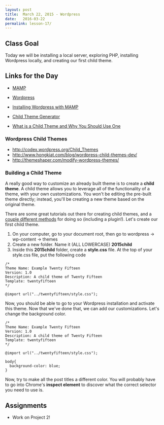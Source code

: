 ```yaml
---
layout: post
title:  March 22, 2015 - Wordpress
date:   2016-03-22
permalink: lesson-17/
---
```


## Class Goal

Today we will be installing a local server, exploring PHP, installing Wordpress locally, and creating our first child theme.

## Links for the Day

- [MAMP](https://www.mamp.info/en/downloads/)
- [Wordpress](http://wordpress.org)
- [Installing Wordpress with MAMP](https://premium.wpmudev.org/blog/develop-wordpress-locally-mamp/)

- [Child Theme Generator](https://graphpaperpress.com/wordpress-child-theme-generator/)
- [What is a Child Theme and Why You Should Use One](https://premium.wpmudev.org/blog/how-to-create-wordpress-child-theme/)

### Wordpress Child Themes

- http://codex.wordpress.org/Child_Themes
- http://www.hongkiat.com/blog/wordpress-child-themes-dev/
- http://themeshaper.com/modify-wordpress-themes/


### Building a Child Theme

A really good way to customize an already built theme is to create a **child theme**.  A child theme allows you to leverage all of the functionality of a theme, with your own customizations.  You won't be editing the pre-built theme directly; instead, you'll be creating a new theme based on the original theme.

There are some great tutorials out there for creating child themes, and a [couple different methods](http://www.drmagu.com/creating-a-child-theme-in-wordpress-alternate-methods-1331.htm) for doing so (including a plugin!).  Let's create our first child theme.

1. On your computer, go to your document root, then go to wordpress -> wp-content -> themes
2. Create a new folder.  Name it (ALL LOWERCASE) **2015child**
3. Inside this **2015child** folder, create a **style.css** file.  At the top of your style.css file, put the following code

```
/*
Theme Name: Example Twenty Fifteen
Version: 1.0
Description: A child theme of Twenty Fifteen
Template: twentyfifteen
*/
 
@import url("../twentyfifteen/style.css");
```

Now, you should be able to go to your Wordpress installation and activate this theme.  Now that we've done that, we can add our customizations.  Let's change the background color.

```
/*
Theme Name: Example Twenty Fifteen
Version: 1.0
Description: A child theme of Twenty Fifteen
Template: twentyfifteen
*/
 
@import url("../twentyfifteen/style.css");

body{
  background-color: blue;
}
```

Now, try to make all the post titles a different color.  You will probably have to go into Chrome's **inspect element** to discover what the correct selector you need to use is. 

## Assignments

- Work on Project 2!